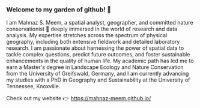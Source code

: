 ### Welcome to my garden of github! 👋

I am Mahnaz S. Meem, a spatial analyst, geographer, and committed nature conservationist 🌱 deeply immersed in the world of research and data analysis. My expertise stretches across the spectrum of physical geography, including both extensive fieldwork and detailed laboratory research. I am passionate about harnessing the power of spatial data to tackle complex questions, predict future outcomes, and foster sustainable enhancements in the quality of human life. My academic path has led me to earn a Master's degree in Landscape Ecology and Nature Conservation from the University of Greifswald, Germany, and I am currently advancing my studies with a PhD in Geography and Sustainability at the University of Tennessee, Knoxville.

Check out my website 👉 https://mahnaz-meem.github.io/

